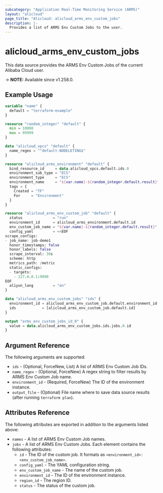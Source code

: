 ```yaml
---
subcategory: "Application Real-Time Monitoring Service (ARMS)"
layout: "alicloud"
page_title: "Alicloud: alicloud_arms_env_custom_jobs"
description: |-
  Provides a list of ARMS Env Custom Jobs to the user.
---
```


# alicloud_arms_env_custom_jobs

This data source provides the ARMS Env Custom Jobs of the current Alibaba Cloud user.

-> **NOTE:** Available since v1.258.0.

## Example Usage

```terraform
variable "name" {
  default = "terraform-example"
}

resource "random_integer" "default" {
  min = 10000
  max = 99999
}

data "alicloud_vpcs" "default" {
  name_regex = "^default-NODELETING$"
}

resource "alicloud_arms_environment" "default" {
  bind_resource_id     = data.alicloud_vpcs.default.ids.0
  environment_sub_type = "ECS"
  environment_type     = "ECS"
  environment_name     = "${var.name}-${random_integer.default.result}"
  tags = {
    Created = "TF"
    For     = "Environment"
  }
}

resource "alicloud_arms_env_custom_job" "default" {
  status              = "run"
  environment_id      = alicloud_arms_environment.default.id
  env_custom_job_name = "${var.name}-${random_integer.default.result}"
  config_yaml         = <<EOF
scrape_configs:
- job_name: job-demo1
  honor_timestamps: false
  honor_labels: false
  scrape_interval: 30s
  scheme: http
  metrics_path: /metric
  static_configs:
  - targets:
    - 127.0.0.1:9090
EOF
  aliyun_lang         = "en"
}

data "alicloud_arms_env_custom_jobs" "ids" {
  environment_id = alicloud_arms_env_custom_job.default.environment_id
  ids            = [alicloud_arms_env_custom_job.default.id]
}

output "arms_env_custom_jobs_id_0" {
  value = data.alicloud_arms_env_custom_jobs.ids.jobs.0.id
}
```

## Argument Reference

The following arguments are supported:

* `ids` - (Optional, ForceNew, List) A list of ARMS Env Custom Job IDs.
* `name_regex` - (Optional, ForceNew) A regex string to filter results by ARMS Env Custom Job name.
* `environment_id` - (Required, ForceNew) The ID of the environment instance.
* `output_file` - (Optional) File name where to save data source results (after running `terraform plan`).

## Attributes Reference

The following attributes are exported in addition to the arguments listed above:

* `names` - A list of ARMS Env Custom Job names.
* `jobs` - A list of ARMS Env Custom Jobs. Each element contains the following attributes:
  * `id` - The ID of the custom job. It formats as `<environment_id>:<env_custom_job_name>`.
  * `config_yaml` - The YAML configuration string.
  * `env_custom_job_name` - The name of the custom job.
  * `environment_id` - The ID of the environment instance.
  * `region_id` - The region ID.
  * `status` - The status of the custom job.
